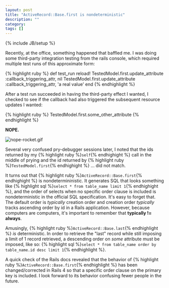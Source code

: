 ```yaml
---
layout: post
title: "ActiveRecord::Base.first is nondeterministic"
description: ""
category: 
tags: []
---
```

{% include JB/setup %}

Recently, at the office, something happened that baffled me. I was doing some third-party integration testing from the rails console, which required multiple test runs of this approximate form:

{% highlight ruby %}
    def test_run
      reload!
      TestedModel.first.update_attribute :callback_triggering_attr, nil
      TestedModel.first.update_attribute :callback_triggering_attr, 'a real value'
    end
{% endhighlight %}

After a test run succeeded in having the third-party effect I wanted, I checked to see if the callback had also triggered the subsequent resource updates I wanted:

{% highlight ruby %}
    TestedModel.first.some_other_attribute
{% endhighlight %}

**NOPE.**

![nope-rocket.gif](http://i1302.photobucket.com/albums/ag137/nelsonmonty/nope_zpsbcc14df0.gif)

Several very confused pry-debugger sessions later, I noted that the ids returned by my {% highlight ruby %}`self`{% endhighight %} call in the middle of prying and the id returned by {% highlight ruby %}`TestedModel.first`{% endhighight %} ... did not match.

It turns out that {% highlight ruby %}`ActiveRecord::Base.first`{% endhighight %} is nondetermininistic. It generates SQL that looks something like {% highlight sql %}`select * from table_name limit 1`{% endhighight %}, and the order of selects when no specific order clause is included is nondeterministic in the official SQL specification. It's easy to forget that. The default order is *typically* creation order and creation order *typically* tracks ascending order by id in a Rails application. However, because computers are computers, it's important to remember that **typically != always**.

Amusingly, {% highlight ruby %}`ActiveRecord::Base.last`{% endhighlight %} *is* deterministic. In order to retrieve the "last" record while still imposing a limit of 1 record retrieved, a descending order on *some* attribute must be imposed, like so: {% highlight sql %}`select * from table_name order by table_name.id desc limit 1`{% endhighlight %}.

A quick check of the Rails docs revealed that the behavior of {% highlight ruby %}`ActiveRecord::Base.first`{% endhighlight %} has been changed/corrected in Rails 4 so that a specific order clause on the primary key is included. I look forward to its behavior confusing fewer people in the future.